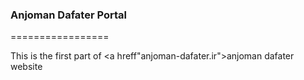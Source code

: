<h3>Anjoman Dafater Portal</h3>
=================

This is the first part of <a hreff"anjoman-dafater.ir">anjoman dafater</a> website
